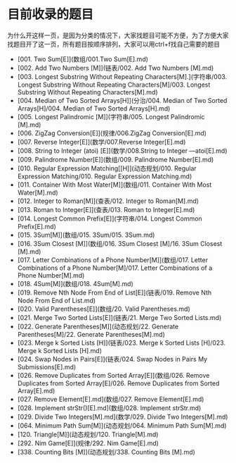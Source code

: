 # 目前收录的题目

为什么开这样一页，是因为分类的情况下，大家找题目可能不方便，为了方便大家找题目开了这一页，所有题目按顺序排列，大家可以用ctrl+f找自己需要的题目

  * [001. Two Sum[E]](数组/001.Two Sum[E].md)
  * [002. Add Two Numbers [M]](链表/002. Add Two Numbers [M].md)
  * [003. Longest Substring Without Repeating Characters[M].](字符串/003. Longest Substring Without Repeating Characters[M]/003. Longest Substring Without Repeating Characters[M].md)   
  * [004. Median of Two Sorted Arrays[H]](分治/004. Median of Two Sorted Arrays[H]/004. Median of Two Sorted Arrays[H].md)
  * [005. Longest Palindromic [M]](字符串/005. Longest Palindromic [M].md)
  * [006. ZigZag Conversion[E]](规律/006.ZigZag Conversion[E].md)
  * [007. Reverse Integer[E]](数学/007.Reverse Integer[E].md)
  * [008. String to Integer (atoi) [E]](数学/008.String to Integer —atoi[E].md)
  * [009. Palindrome Number[E]](数组/009. Palindrome Number[E].md)
  * [010. Regular Expression Matching[[H]](动态规划/010. Regular Expression Matching/010. Regular Expression Matching.md)
  * [011. Container With Most Water[M]](数组/011. Container With Most Water[M].md)
  * [012. Integer to Roman[M]](查表/012. Integer to Roman[M].md)
  * [013. Roman to Integer[E]](查表/013. Roman to Integer[E].md)
  * [014. Longest Common Prefix[E]](字符串/014. Longest Common Prefix[E].md)
  * [015. 3Sum[M]](数组/015. 3Sum/015. 3Sum.md)
  * [016. 3Sum Closest [M]](数组/016. 3Sum Closest [M]/16. 3Sum Closest [M].md)
  * [017. Letter Combinations of a Phone Number[M]](数组/017. Letter Combinations of a Phone Number[M]/017. Letter Combinations of a Phone Number[M].md)
  * [018. 4Sum[M]](数组/018. 4Sum[M].md)
  * [019. Remove Nth Node From End of List[E]](链表/019. Remove Nth Node From End of List.md)
  * [020. Valid Parentheses[E]](数组/20. Valid Parentheses.md)
  * [021. Merge Two Sorted Lists[E]](链表/21. Merge Two Sorted Lists.md)
  * [022. Generate Parentheses[M]](动态规划/22. Generate Parentheses[M]/22. Generate Parentheses[M].md)
  * [023. Merge k Sorted Lists [H]](链表/023. Merge k Sorted Lists [H]/023. Merge k Sorted Lists [H].md)
  * [024. Swap Nodes in Pairs[E]](链表/024. Swap Nodes in Pairs   My Submissions[E].md)
  * [026. Remove Duplicates from Sorted Array[E]](数组/026. Remove Duplicates from Sorted Array[E]/026. Remove Duplicates from Sorted Array[E].md)
  * [027. Remove Element[E].md](数组/027. Remove Element[E].md)
  * [028. Implement strStr()[E].md](数组/028. Implement strStr.md)
  * [029. Divide Two Integers[M].md](数学/029. Divide Two Integers[M].md)
  * [064. Minimum Path Sum[M]](动态规划/064. Minimum Path Sum[M].md)
  * [120. Triangle[M]](动态规划/120. Triangle[M].md)
  * [292. Nim Game[E]](规律/292. Nim Game[E].md)
  * [338. Counting Bits [M]](动态规划/338. Counting Bits [M].md)


  
   
